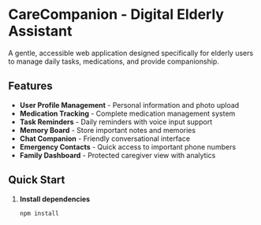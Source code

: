 # CareCompanion - Digital Elderly Assistant

A gentle, accessible web application designed specifically for elderly users to manage daily tasks, medications, and provide companionship.

## Features

- **User Profile Management** - Personal information and photo upload
- **Medication Tracking** - Complete medication management system
- **Task Reminders** - Daily reminders with voice input support
- **Memory Board** - Store important notes and memories
- **Chat Companion** - Friendly conversational interface
- **Emergency Contacts** - Quick access to important phone numbers
- **Family Dashboard** - Protected caregiver view with analytics

## Quick Start

1. **Install dependencies**
   ```bash
   npm install
